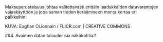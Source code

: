 Maksuperustaisuus johtaa valitettavasti erittäin laadukkaiden datavarantojen vajaakäyttöön ja jopa saman tiedon keräämiseen monta kertaa eri paikkoihin.


KUVA: Eoghan OLionnain / FLICR.com | CREATIVE COMMONS


##4. Avoimen datan taloudellisia näkökohtia#
